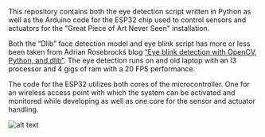 
This repository contains both the eye detection script written in Python as well as the Arduino code for the ESP32 chip used to control sensors and actuators for the "Great Piece of Art Never Seen" installation.

Both the “Dlib” face detection model and eye blink script has more or less been taken from Adrian Rosebrockś blog [“Eye blink detection with OpenCV, Python, and dlib”](https://www.pyimagesearch.com/2017/04/24/eye-blink-detection-opencv-python-dlib/). The eye detection runs on and old laptop with an I3 processor and 4 gigs of ram with a 20 FPS performance. 

The code for the ESP32 utilizes both cores of the microcontroller. One for an wireless access point with which the system can be activated and monitored while developing as well as one core for the sensor and actuator handling.   


![alt text](img/GPOA.gif)
